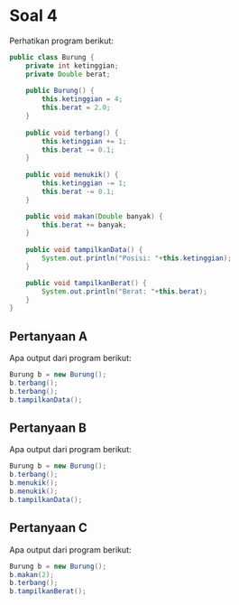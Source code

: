 # Soal 4

Perhatikan program berikut:
```java
public class Burung {
    private int ketinggian;
    private Double berat;
    
    public Burung() {
        this.ketinggian = 4;
        this.berat = 2.0;
    }
    
    public void terbang() {
        this.ketinggian += 1;
        this.berat -= 0.1;
    }
    
    public void menukik() {
        this.ketinggian -= 1;
        this.berat -= 0.1;
    }

    public void makan(Double banyak) {
        this.berat += banyak;
    }
    
    public void tampilkanData() {
        System.out.println("Posisi: "+this.ketinggian);
    }

    public void tampilkanBerat() {
        System.out.println("Berat: "+this.berat);
    }
}
```

## Pertanyaan A
Apa output dari program berikut:
```java
Burung b = new Burung();
b.terbang();
b.terbang();
b.tampilkanData();
```

## Pertanyaan B
Apa output dari program berikut:
```java
Burung b = new Burung();
b.terbang();
b.menukik();
b.menukik();
b.tampilkanData();
```

## Pertanyaan C
Apa output dari program berikut:
```java
Burung b = new Burung();
b.makan(2);
b.terbang();
b.tampilkanBerat();
```